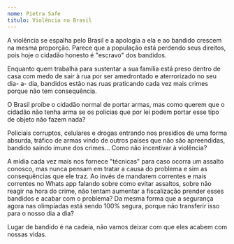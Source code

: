 ```yaml
---
nome: Pietra Safe 
titulo: Violência no Brasil
---
```


A violência se espalha pelo Brasil e a apologia a ela e ao bandido crescem na mesma proporção. Parece que a população está perdendo seus direitos, pois hoje o cidadão honesto é "escravo" dos bandidos.

Enquanto quem trabalha para sustentar a sua família está preso dentro de casa com medo de sair à rua por ser amedrontado e aterrorizado no seu dia- a- dia, bandidos estão nas ruas praticando cada vez mais crimes porque não tem consequência.

O Brasil proíbe o cidadão normal de portar armas, mas como querem que o cidadão não tenha arma se os policias que por lei podem portar esse tipo de objeto não fazem nada?

Policiais corruptos, celulares e drogas entrando nos presídios de uma forma absurda, tráfico de armas vindo de outros países que não são apreendidas, bandido saindo imune dos crimes... Como não incentivar à violência?

A mídia cada vez mais nos fornece "técnicas" para caso ocorra um assalto conosco, mas nunca pensam em tratar a causa do problema e sim as consequências que ele traz. Ao invés de mandarem correntes e mais correntes no Whats app falando sobre como evitar assaltos, sobre não reagir na hora do crime, não tentam aumentar a fiscalização prender esses bandidos e acabar com o problema? Da mesma forma que a segurança agora nas olimpíadas está sendo 100% segura, porque não transferir isso para o nosso dia a dia?

Lugar de bandido é na cadeia, não vamos deixar com que eles acabem com nossas vidas.
